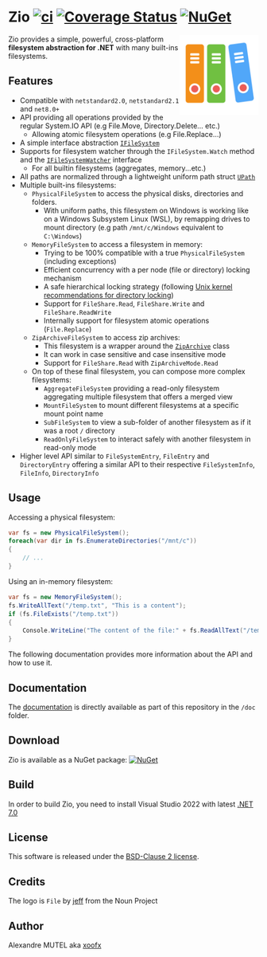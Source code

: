 # Zio [![ci](https://github.com/xoofx/zio/actions/workflows/ci.yml/badge.svg)](https://github.com/xoofx/zio/actions/workflows/ci.yml) [![Coverage Status](https://coveralls.io/repos/github/xoofx/zio/badge.svg?branch=main)](https://coveralls.io/github/xoofx/zio?branch=main) [![NuGet](https://img.shields.io/nuget/v/Zio.svg)](https://www.nuget.org/packages/Zio/)

<img align="right" width="160px" height="160px" src="https://raw.githubusercontent.com/xoofx/zio/main/img/zio.png">

Zio provides a simple, powerful, cross-platform **filesystem abstraction for .NET** with many built-ins filesystems.

## Features

- Compatible with `netstandard2.0`, `netstandard2.1` and `net8.0+`
- API providing all operations provided by the regular System.IO API (e.g File.Move, Directory.Delete... etc.)
  - Allowing atomic filesystem operations (e.g File.Replace...)
- A simple interface abstraction [`IFileSystem`](https://github.com/xoofx/zio/blob/main/src/Zio/IFileSystem.cs)
- Supports for filesystem watcher through the `IFileSystem.Watch` method and the [`IFileSystemWatcher`](https://github.com/xoofx/zio/blob/main/src/Zio/IFileSystemWatcher.cs) interface
  - For all builtin filesystems (aggregates, memory...etc.)
- All paths are normalized through a lightweight uniform path struct [`UPath`](https://github.com/xoofx/zio/blob/main/src/Zio/UPath.cs)
- Multiple built-ins filesystems:
  - `PhysicalFileSystem` to access the physical disks, directories and folders.
    - With uniform paths, this filesystem on Windows is working like on a Windows Subsystem Linux (WSL), by remapping drives to mount directory (e.g path `/mnt/c/Windows` equivalent to `C:\Windows`)
  - `MemoryFileSystem` to access a filesystem in memory:
    - Trying to be 100% compatible with a true `PhysicalFileSystem` (including exceptions)
    - Efficient concurrency with a per node (file or directory) locking mechanism
    - A safe hierarchical locking strategy (following [Unix kernel recommendations for directory locking](https://www.kernel.org/doc/Documentation/filesystems/directory-locking))
    - Support for `FileShare.Read`, `FileShare.Write` and `FileShare.ReadWrite`
    - Internally support for filesystem atomic operations (`File.Replace`)
  - `ZipArchiveFileSystem` to access zip archives:
    - This filesystem is a wrapper around the [`ZipArchive`](https://docs.microsoft.com/en-us/dotnet/api/system.io.compression.ziparchive?view=netcore-3.1) class
	- It can work in case sensitive and case insensitive mode
	- Support for `FileShare.Read` with `ZipArchiveMode.Read`
  - On top of these final filesystem, you can compose more complex filesystems:
    - `AggregateFileSystem` providing a read-only filesystem aggregating multiple filesystem that offers a merged view
    - `MountFileSystem` to mount different filesystems at a specific mount point name
    - `SubFileSystem` to view a sub-folder of another filesystem as if it was a root `/` directory
    - `ReadOnlyFileSystem` to interact safely with another filesystem in read-only mode
- Higher level API similar to `FileSystemEntry`, `FileEntry` and `DirectoryEntry` offering a similar API to their respective `FileSystemInfo`, `FileInfo`, `DirectoryInfo`

## Usage

Accessing a physical filesystem:

```c#
var fs = new PhysicalFileSystem();
foreach(var dir in fs.EnumerateDirectories("/mnt/c"))
{
    // ...
}
```

Using an in-memory filesystem:

```c#
var fs = new MemoryFileSystem();
fs.WriteAllText("/temp.txt", "This is a content");
if (fs.FileExists("/temp.txt"))
{
    Console.WriteLine("The content of the file:" + fs.ReadAllText("/temp.txt"))
}
```

The following documentation provides more information about the API and how to use it.

## Documentation

The [documentation](https://github.com/xoofx/zio/tree/main/doc) is directly available as part of this repository in the `/doc` folder.

## Download

Zio is available as a NuGet package: [![NuGet](https://img.shields.io/nuget/v/Zio.svg)](https://www.nuget.org/packages/Zio/)

## Build

In order to build Zio, you need to install Visual Studio 2022 with latest [.NET 7.0](https://dotnet.microsoft.com/en-us/download/dotnet/7.0)

## License

This software is released under the [BSD-Clause 2 license](https://github.com/xoofx/zio/blob/main/license.txt).

## Credits

The logo is `File` by [jeff](https://thenounproject.com/jeff955/) from the Noun Project

## Author

Alexandre MUTEL aka [xoofx](https://xoofx.github.io)
